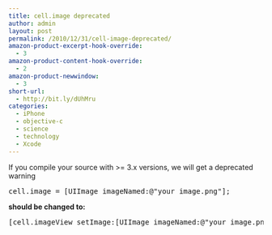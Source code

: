```yaml
---
title: cell.image deprecated
author: admin
layout: post
permalink: /2010/12/31/cell-image-deprecated/
amazon-product-excerpt-hook-override:
  - 3
amazon-product-content-hook-override:
  - 2
amazon-product-newwindow:
  - 3
short-url:
  - http://bit.ly/dUhMru
categories:
  - iPhone
  - objective-c
  - science
  - technology
  - Xcode
---
```

If you compile your source with >= 3.x versions, we will get a deprecated warning

<pre class="brush:cpp">cell.image = [UIImage imageNamed:@"your_image.png"];</pre>

**should be changed to:**

<pre class="brush:cpp">[cell.imageView setImage:[UIImage imageNamed:@"your_image.png"]];</pre>